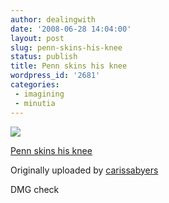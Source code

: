 ```yaml
---
author: dealingwith
date: '2008-06-28 14:04:00'
layout: post
slug: penn-skins-his-knee
status: publish
title: Penn skins his knee
wordpress_id: '2681'
categories:
 - imagining
 - minutia
---
```


[![][1]][2]

[Penn skins his knee][3]

Originally uploaded by [carissabyers][4]

DMG check

   [1]: http://farm4.static.flickr.com/3045/2612844869_4d4ec48486_m.jpg

   [2]: http://www.flickr.com/photos/carissabyers/2612844869/ (photo sharing)

   [3]: http://www.flickr.com/photos/carissabyers/2612844869/

   [4]: http://www.flickr.com/people/carissabyers/

